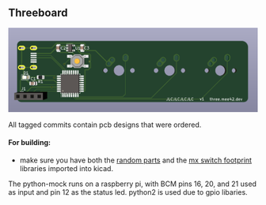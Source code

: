 ## Threeboard

![Image](https://github.com/Mee42/threeboard/blob/master/pictures/render-v1.png)

All tagged commits contain pcb designs that were ordered.

#### For building:
- make sure you have both the
[random parts](https://github.com/ai03-2725/random-keyboard-parts.pretty)
and the
[mx switch footprint](https://github.com/ai03-2725/MX_Alps_Hybrid.pretty)
libraries imported into kicad.


The python-mock runs on a raspberry pi, with BCM pins 16, 20, and 21 used as input and pin 12 as the status led. python2 is used due to gpio libaries.

